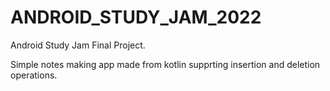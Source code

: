 # ANDROID_STUDY_JAM_2022
Android Study Jam Final Project.

Simple notes making app made from kotlin supprting insertion and deletion operations.
